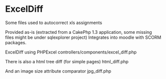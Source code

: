 ExcelDiff
=========

Some files used to autocorrect xls assignments

Provided as-is (extracted from a CakePhp 1.3 application, some missing files might be under sqlexplorer project)
Integrates into moodle with SCORM packages.

ExcelDiff using PHPExcel 
controllers/components/excel_diff.php

There is also a html tree diff (for simple pages) html_diff.php

And an image size attribute comparator jpg_diff.php

